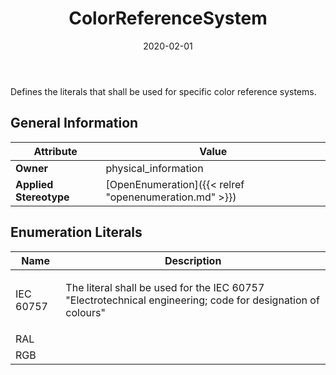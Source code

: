 ﻿---
title: ColorReferenceSystem
toc: false
type: specs
date: "2020-02-01"
draft: false
specification: VEC
version: 1.2.0
documentType: "Recommendation"
elementType: Class
classes:
  - ColorReferenceSystem
menu_name: vec-1.2.0
---
<p> Defines the literals that shall be used for specific color reference systems.      </p>

## General Information

| Attribute               | Value |
|-------------------------|-------|
| **Owner**               | physical_information |
| **Applied Stereotype**  | [OpenEnumeration]({{< relref "openenumeration.md" >}})<br/>  |

## Enumeration Literals
| Name          | **Description** |
|---------------|-----------------|
| IEC 60757 | <p> The literal shall be used for the IEC&#160;60757 &quot;Electrotechnical engineering; code for designation of colours&quot;      </p> |
| RAL |  |
| RGB |  |
